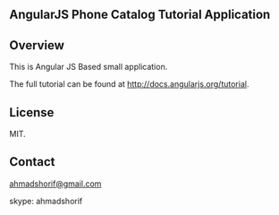 ## AngularJS Phone Catalog Tutorial Application

## Overview

This is Angular JS Based small application. 

The full tutorial can be found at http://docs.angularjs.org/tutorial.


## License 
MIT.


## Contact

ahmadshorif@gmail.com

skype: ahmadshorif